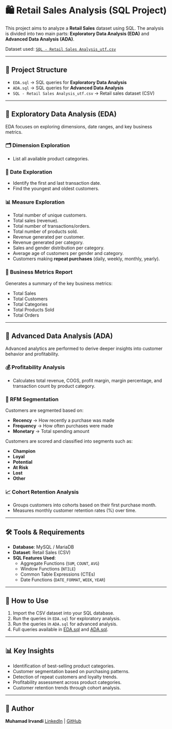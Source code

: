 # 🛍️ Retail Sales Analysis (SQL Project)

This project aims to analyze a **Retail Sales** dataset using SQL. The analysis is divided into two main parts: **Exploratory Data Analysis (EDA)** and **Advanced Data Analysis (ADA)**.  

Dataset used: [`SQL - Retail Sales Analysis_utf.csv`](./SQL%20-%20Retail%20Sales%20Analysis_utf%20.csv)  

---

## 📂 Project Structure
- `EDA.sql` → SQL queries for **Exploratory Data Analysis**  
- `ADA.sql` → SQL queries for **Advanced Data Analysis**  
- `SQL - Retail Sales Analysis_utf.csv` → Retail sales dataset (CSV)  

---


## 🔎 Exploratory Data Analysis (EDA)
EDA focuses on exploring dimensions, date ranges, and key business metrics.  

### 🗂️ Dimension Exploration
- List all available product categories.  

### 📅 Date Exploration
- Identify the first and last transaction date.  
- Find the youngest and oldest customers.  

### 📊 Measure Exploration
- Total number of unique customers.  
- Total sales (revenue).  
- Total number of transactions/orders.  
- Total number of products sold.  
- Revenue generated per customer.  
- Revenue generated per category.  
- Sales and gender distribution per category.  
- Average age of customers per gender and category.  
- Customers making **repeat purchases** (daily, weekly, monthly, yearly).  

### 📑 Business Metrics Report
Generates a summary of the key business metrics:
- Total Sales  
- Total Customers  
- Total Categories  
- Total Products Sold  
- Total Orders  

---

## 🚀 Advanced Data Analysis (ADA)
Advanced analytics are performed to derive deeper insights into customer behavior and profitability.  

### 💰 Profitability Analysis
- Calculates total revenue, COGS, profit margin, margin percentage, and transaction count by product category.  

### 🧩 RFM Segmentation
Customers are segmented based on:  
- **Recency** → How recently a purchase was made  
- **Frequency** → How often purchases were made  
- **Monetary** → Total spending amount  

Customers are scored and classified into segments such as:  
- **Champion**  
- **Loyal**  
- **Potential**  
- **At Risk**  
- **Lost**  
- **Other**  

### 📈 Cohort Retention Analysis
- Groups customers into cohorts based on their first purchase month.  
- Measures monthly customer retention rates (%) over time.  

---

## 🛠️ Tools & Requirements
- **Database**: MySQL / MariaDB  
- **Dataset**: Retail Sales (CSV)  
- **SQL Features Used**:
  - Aggregate Functions (`SUM`, `COUNT`, `AVG`)  
  - Window Functions (`NTILE`)  
  - Common Table Expressions (CTEs)  
  - Date Functions (`DATE_FORMAT`, `WEEK`, `YEAR`)  

---

## 📌 How to Use
1. Import the CSV dataset into your SQL database.  
2. Run the queries in `EDA.sql` for exploratory analysis.  
3. Run the queries in `ADA.sql` for advanced analysis. 
4. Full queries available in [EDA.sql](./scripts/EDA.sql) and [ADA.sql](./scripts/ADA.sql).
 

---

## 📊 Key Insights
- Identification of best-selling product categories.  
- Customer segmentation based on purchasing patterns.  
- Detection of repeat customers and loyalty trends.  
- Profitability assessment across product categories.  
- Customer retention trends through cohort analysis.  

---

## 👤 Author
**Muhamad Irvandi** 
[LinkedIn](https://www.linkedin.com/in/irvandddi/) | [GitHub](https://github.com/irpan06)
